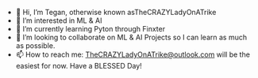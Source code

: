 - 👋 Hi, I’m Tegan, otherwise known asTheCRAZYLadyOnATrike
- 👀 I’m interested in ML & AI
- 🌱 I’m currently learning Pyton through Finxter
- 💞️ I’m looking to collaborate on ML & AI Projects so I can learn as much as possible.
- 📫 How to reach me: TheCRAZYLadyOnATrike@outlook.com will be the easiest for now.
Have a BLESSED Day!

<!---
TheCRAZYLadyOnATrike/TheCRAZYLadyOnATrike is a ✨ special ✨ repository because its `README.md` (this file) appears on your GitHub profile.
You can click the Preview link to take a look at your changes.
--->
